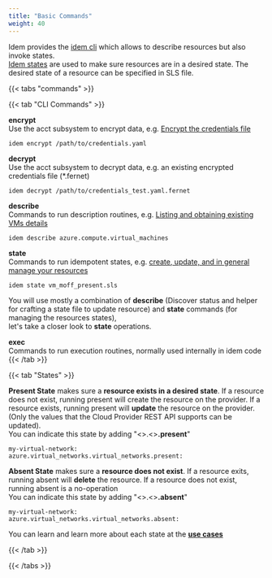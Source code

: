 ```yaml
---
title: "Basic Commands"
weight: 40
---
```


Idem provides the [idem cli](/Getting-Started/Install-Idem/) which allows to describe resources but also invoke states.<br>
[Idem states](/How-to-use-Idem/States/) are used to make sure resources are in a desired state. The desired state of a resource can be specified in SLS file.

{{< tabs "commands" >}}

{{< tab "CLI Commands" >}}

<b>encrypt</b><br>
     Use the acct subsystem to encrypt data, e.g. [Encrypt the credentials file](/getting-started/authenticate/)

```shell
idem encrypt /path/to/credentials.yaml
```

<b>decrypt</b><br>
     Use the acct subsystem to decrypt data, e.g. an existing encrypted credentials file (*.fernet)

```shell
idem decrypt /path/to/credentials_test.yaml.fernet
```

<b>describe</b><br>
    Commands to run description routines, e.g. [Listing and obtaining existing VMs details](/how-to-use-idem/describe/)

```shell
idem describe azure.compute.virtual_machines
```

<b>state</b><br>
    Commands to run idempotent states, e.g. [create, update, and in general manage your resources](/how-to-use-idem/states/) 

```shell
idem state vm_moff_present.sls
```

You will use mostly a combination of <b>describe</b> (Discover status and helper for crafting a state file to update resource) and <b>state</b> commands (for managing the resources states), <br> let's take a closer look to <b>state</b> operations.

<b>exec</b><br>
    Commands to run execution routines, normally used internally in idem code
{{< /tab >}}

{{< tab "States" >}}
 
<b>Present State</b>
    makes sure a <b>resource exists in a desired state</b>. If a resource does not exist, running present will create the resource on the provider. If a resource exists, running present will <b>update</b> the resource on the provider. (Only the values that the Cloud Provider REST API supports can be updated). <br>
    You can indicate this state by adding "<<Your Provider>>.<<Your Provider Resource>><b>.present</b>"
<br>
```shell
my-virtual-network:
azure.virtual_networks.virtual_networks.present:
```

<b>Absent State</b>
    makes sure a <b>resource does not exist</b>. If a resource exits, running absent will <b>delete</b> the resource. If a resource does not exist, running absent is a no-operation<br>
    You can indicate this state by adding "<<Your Provider>>.<<Your Provider Resource>><b>.absent</b>"
<br>
```shell
my-virtual-network:
azure.virtual_networks.virtual_networks.absent:
```


You can learn and learn more about each state at the <b>[use cases](/how-to-use-idem/use-cases/)</b>


{{< /tab >}}


 {{< /tabs >}}